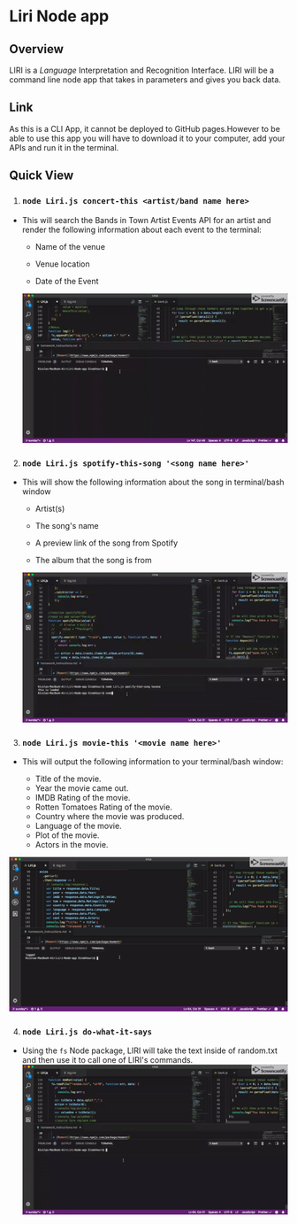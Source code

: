 # Liri Node app

## Overview

LIRI is a _Language_ Interpretation and Recognition Interface. LIRI will be a command line node app that takes in parameters and gives you back data.

## Link

As this is a CLI App, it cannot be deployed to GitHub pages.However to be able to use this app you will have to download it to your computer, add your APIs and run it in the terminal.

## Quick View

1. ### `node Liri.js concert-this <artist/band name here>`

- This will search the Bands in Town Artist Events API for an artist and render the following information about each event to the terminal:

  - Name of the venue

  - Venue location

  - Date of the Event

  ![](Tests/Concert.gif)

2. ### `node Liri.js spotify-this-song '<song name here>'`

- This will show the following information about the song in terminal/bash window

  - Artist(s)

  - The song's name

  - A preview link of the song from Spotify

  - The album that the song is from

  ![](Tests/Spotify.gif)

3. ### `node Liri.js movie-this '<movie name here>'`

- This will output the following information to your terminal/bash window:


    * Title of the movie.
    * Year the movie came out.
    * IMDB Rating of the movie.
    * Rotten Tomatoes Rating of the movie.
    * Country where the movie was produced.
    * Language of the movie.
    * Plot of the movie.
    * Actors in the movie.

![](Tests/Movie.gif)

4. ### `node Liri.js do-what-it-says`

- Using the `fs` Node package, LIRI will take the text inside of random.txt and then use it to call one of LIRI's commands.
  ![](Tests/WhatItSays.gif)
